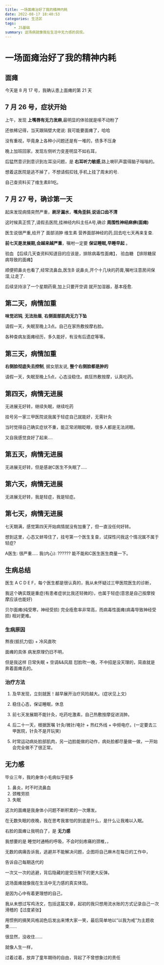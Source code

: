 ```yaml
---
title: 一场面瘫治好了我的精神内耗
date: 2022-08-17 18:40:53
categories: 生活区
tags:
    - JS基础
summary: 这场病就像我在生活中无力感的具现。
---
```


# 一场面瘫治好了我的精神内耗

## 面瘫

今天是 8 月 17 号，我确认患上面瘫的第 21 天

## 7 月 26 号，症状开始

上午，发现 __上嘴唇有无力发麻__,最明显的体验就是嗦不动粉了

还依稀记得，当天跟隔壁大佬说: 我可能要面瘫了，哈哈

没有重视，毕竟身上各种小问题还是有一堆的，债多不压身

晚上加班回家，发现左侧听力变差明显不如右耳，

后猛然意识到意识到左耳没问题，是 __右耳听力敏感__,路上喇叭声震得脑子嗡嗡的。

想着这医院是逃不掉了，不想请假扣钱,手机上挂了周末的号.

自己查资料买了维生素B1吃。
## 7 月 27 号，确诊第一天

起床发现病情突然严重，__刷牙漏水__，__嘴角歪斜__,__说话口齿不清__

这时候真正慌了,请假去医院,挂神经内科主任A号,确诊 __周围性神经麻痹(面瘫)__

医生说很严重,给开了 面部消肿 维生素 营养面部神经的药,回去吃七天再来复查.

__前七天是发展期,会越来越严重__，嘱咐一定要 __保证睡眠,早睡早起__ 。

验血 【后续几天查资料知道目的应该是，排除病毒性面瘫】， 验血糖 【排除糖尿病导致的面瘫】


顺便把鼻炎也看了,经常流鼻血,医生B 说鼻炎,开个十几块的药膏,嘱咐注意房间保湿,让走了.

后续坚持涂了一个星期药膏,加上只要开空调 就开加湿器，基本痊愈.

## 第二天，病情加重

__味觉迟钝__, __无法抬眉__, __右侧面部肌肉无力下坠__

请假一天，失眠至晚上3点。自己在家热敷按摩右脸。

各种查病友面瘫经历，多久能好，有没有后遗症等等。

## 第三天，病情加重

__右侧脸彻底失去控制__, 据女朋友说, __整个右侧脸都是肿的__

请假一天，失眠至晚上5点，心态没稳住。疯狂热敷按摩，认真吃药。

## 第四天，病情无进展

无进展无好转，继续失眠，继续吃药

挂号另一家三甲医院说我属于轻症自己就能好，无需针灸

当时觉得自己确实症状不重，能正常闭眼眨眼，很多人都是无法闭眼。

又自我感觉良好了起来.... 

## 第五天，病情无进展

无进展无好转，但是感谢C医生不失眠了.....

## 第六天，病情无进展

无进展无好转，我是轻症，我是轻症。

## 第七天，病情无进展

七天期满，感觉第四天开始病情就没有加重了，但一直没任何好转。

想到这里，心态又蚌埠住了，挂号第一个医生复查，试探性问我这个情况属不属于轻症?

A医生: 很严重.....  我(内心): ?????? 能不能和C医生医生商量一下。



## 生病总结

医生 A C D E F，每个医生都是很认真的，我从未怀疑过三甲医院医生的诊断，

我这个确实既是重症(有患者症状比我还轻微的)，也属于轻症(意思是自己按摩按摩应该也能好)

贝尔面瘫(纯受寒，神经受损) 完全痊愈率非常高，而病毒性面瘫(病毒导致神经受损) 相对更难。
### 生病原因

熬夜(抵抗力低) + 冷风直吹

面瘫的具体 病发原理仍旧不明，

但是我这样 日常失眠 + 空调&&风扇 怼脸吹一晚，不中招是没天理的，简直就是奔着面瘫去的。
### 治疗方法

1. 及早发现，立刻就医！越早展开治疗风险越大。(症状见上文)

2. 稳住心态，保证睡眠，休息

3. 前七天发展期不能针灸，吃药吃激素，自己热敷按摩促进消肿。

4. 后二十一天，根据医嘱 针灸/微针/电针 + 热红外线 + 中频电疗。(一定要去三甲医院，针灸不是开玩笑)

5. 时常运动病处脸部肌肉，另一边脸能做的动作，病处脸都尽量做一做，一开始会完全做不了很正常。




## 无力感

毕业三年，我的身体小毛病似乎挺多 

1. 鼻炎，时不时流鼻血
2. 颈椎劳损
3. 失眠

这次的面瘫是我身体小问题不断积累的一次爆发。

在无数失眠的夜晚，我在思考我害怕的到底是什么，是什么让我难以入眠。

右脸的面瘫让我明白了，是 __无力感__

我想要的是 睡觉时通畅的呼吸，不会时刻疼痛的颈椎，，

无数的病痛告诉我，逃避并不能解决问题，企图将自己麻木在每日的工作中，

告诉自己每期迭代的

一次又一次的逃避，背后隐藏的是受压制下的更大反弹。

这场面瘫就像我在生活中无力感的真实体现。

是因为心中有着更理想的自己，


我从未想过写鸡汤文，包括这篇文章，起初的我只想用流水账的方式记录自己一次滑稽的【过度紧张】

用惯例的搞笑风格润色后发出来博大家一笑，最后简单地以“以我为戒”为主题收束......

很显然，没收住......

就像人生一样，

过着过着，放弃了童年期待的自由，背起了不曾想象过的责任